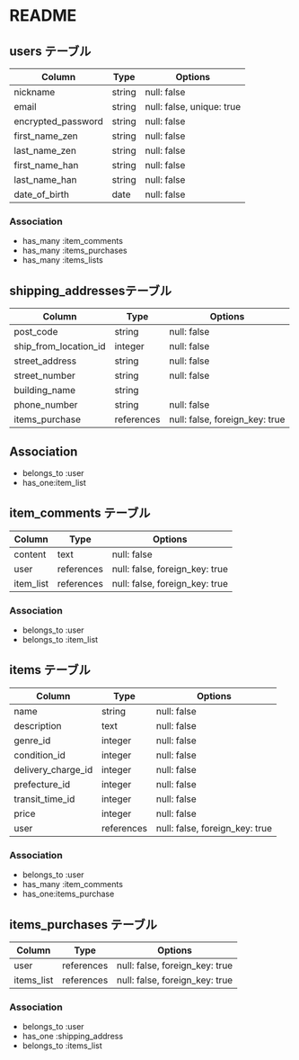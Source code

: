 # README

## users テーブル

| Column             | Type   | Options                   |
| ------------------ | -------| --------------------------|
| nickname           | string | null: false               |
| email              | string | null: false, unique: true |
| encrypted_password | string | null: false               |
| first_name_zen     | string | null: false               |
| last_name_zen      | string | null: false               |
| first_name_han     | string | null: false               |
| last_name_han      | string | null: false               |
| date_of_birth      | date   | null: false               |

### Association

- has_many :item_comments
- has_many :items_purchases
- has_many :items_lists

## shipping_addressesテーブル

| Column                | Type       | Options                        |
| ----------------------| ---------- | -------------------------------|
| post_code             | string     | null: false                    |
| ship_from_location_id | integer    | null: false                    |
| street_address        | string     | null: false                    |
| street_number         | string     | null: false                    |
| building_name         | string     |                                |
| phone_number          | string     | null: false                    |
| items_purchase        | references | null: false, foreign_key: true |

## Association

- belongs_to :user
- has_one:item_list

## item_comments テーブル

| Column       | Type       | Options                        |
| ------------ | ---------- | ------------------------------ |
| content      | text       | null: false                    |
| user         | references | null: false, foreign_key: true |
| item_list    | references | null: false, foreign_key: true |

### Association

- belongs_to :user
- belongs_to :item_list

## items テーブル

| Column             | Type       | Options                        |
| -------------------| ---------- | ------------------------------ |
| name               | string     | null: false                    |
| description        | text       | null: false                    |
| genre_id           | integer    | null: false                    |
| condition_id       | integer    | null: false                    |
| delivery_charge_id | integer    | null: false                    |
| prefecture_id      | integer    | null: false                    |
| transit_time_id    | integer    | null: false                    |
| price              | integer    | null: false                    |
| user               | references | null: false, foreign_key: true |

### Association

- belongs_to :user
- has_many :item_comments
- has_one:items_purchase

## items_purchases テーブル

| Column      | Type       | Options                        |
| ------------| ---------- | ------------------------------ |
| user        | references | null: false, foreign_key: true |
| items_list  | references | null: false, foreign_key: true |

### Association

- belongs_to :user
- has_one :shipping_address
- belongs_to :items_list
